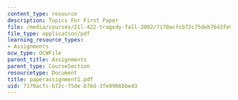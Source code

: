 ```yaml
---
content_type: resource
description: Topics For First Paper
file: /media/courses/21l-422-tragedy-fall-2002/7170acfcb72c75deb76d3fe9966bbe43_paperassignment1.pdf
file_type: application/pdf
learning_resource_types:
- Assignments
ocw_type: OCWFile
parent_title: Assignments
parent_type: CourseSection
resourcetype: Document
title: paperassignment1.pdf
uid: 7170acfc-b72c-75de-b76d-3fe9966bbe43
---
```

